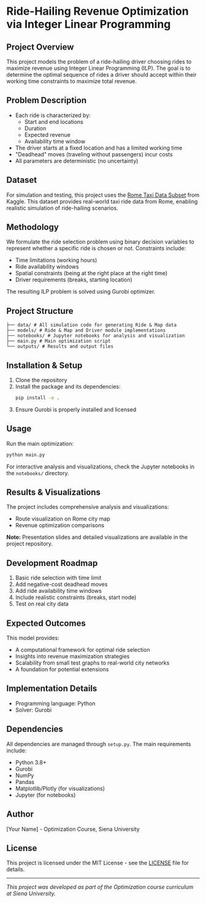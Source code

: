 # Ride-Hailing Revenue Optimization via Integer Linear Programming

## Project Overview
This project models the problem of a ride-hailing driver choosing rides to maximize revenue using Integer Linear Programming (ILP). The goal is to determine the optimal sequence of rides a driver should accept within their working time constraints to maximize total revenue.

## Problem Description
- Each ride is characterized by:
  - Start and end locations
  - Duration
  - Expected revenue
  - Availability time window
- The driver starts at a fixed location and has a limited working time
- "Deadhead" moves (traveling without passengers) incur costs
- All parameters are deterministic (no uncertainty)

## Dataset
For simulation and testing, this project uses the [Rome Taxi Data Subset](https://www.kaggle.com/datasets/asjad99/rome-taxi-data-subset) from Kaggle. This dataset provides real-world taxi ride data from Rome, enabling realistic simulation of ride-hailing scenarios.

## Methodology
We formulate the ride selection problem using binary decision variables to represent whether a specific ride is chosen or not. Constraints include:
- Time limitations (working hours)
- Ride availability windows
- Spatial constraints (being at the right place at the right time)
- Driver requirements (breaks, starting location)

The resulting ILP problem is solved using Gurobi optimizer.

## Project Structure
```
├── data/ # All simulation code for generating Ride & Map data
├── models/ # Ride & Map and Driver module implementations
├── notebooks/ # Jupyter notebooks for analysis and visualization
├── main.py # Main optimization script
└── outputs/ # Results and output files
```

## Installation & Setup
1. Clone the repository
2. Install the package and its dependencies:
   ```bash
   pip install -e .
   ```
3. Ensure Gurobi is properly installed and licensed

## Usage
Run the main optimization:
```bash
python main.py
```

For interactive analysis and visualizations, check the Jupyter notebooks in the `notebooks/` directory.

## Results & Visualizations
The project includes comprehensive analysis and visualizations:
- Route visualization on Rome city map
- Revenue optimization comparisons

**Note:** Presentation slides and detailed visualizations are available in the project repository.

## Development Roadmap
1. Basic ride selection with time limit
2. Add negative-cost deadhead moves
3. Add ride availability time windows
4. Include realistic constraints (breaks, start node)
5. Test on real city data

## Expected Outcomes
This model provides:
- A computational framework for optimal ride selection
- Insights into revenue maximization strategies
- Scalability from small test graphs to real-world city networks
- A foundation for potential extensions

## Implementation Details
- Programming language: Python
- Solver: Gurobi

## Dependencies
All dependencies are managed through `setup.py`. The main requirements include:
- Python 3.8+
- Gurobi
- NumPy
- Pandas
- Matplotlib/Plotly (for visualizations)
- Jupyter (for notebooks)

## Author
[Your Name] - Optimization Course, Siena University

## License
This project is licensed under the MIT License - see the [LICENSE](LICENSE) file for details.

---
*This project was developed as part of the Optimization course curriculum at Siena University.*

